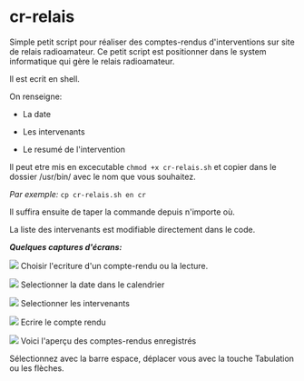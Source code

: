 # cr-relais

Simple petit script pour réaliser des comptes-rendus d'interventions sur site de relais radioamateur.
Ce petit script est positionner dans le system informatique qui gère le relais radioamateur.

Il est ecrit en shell.

On renseigne:

* La date

* Les intervenants

* Le resumé de l'intervention

Il peut etre mis en excecutable `chmod +x cr-relais.sh` et copier dans le dossier /usr/bin/ avec le nom que vous souhaitez.

_Par exemple:_ `cp cr-relais.sh en cr`

Il suffira ensuite de taper la commande depuis n'importe où.

La liste des intervenants est modifiable directement dans le code.

**_Quelques captures d'écrans:_**


![](http://blog.f8asb.com/wp-content/uploads/2022/08/cr01.png)
Choisir l'ecriture d'un compte-rendu ou la lecture.

![](http://blog.f8asb.com/wp-content/uploads/2022/08/cr02.png)
Selectionner la date dans le calendrier

![](http://blog.f8asb.com/wp-content/uploads/2022/08/cr03.png)
Selectionner les intervenants

![](http://blog.f8asb.com/wp-content/uploads/2022/08/cr04.png)
Ecrire le compte rendu

![](http://blog.f8asb.com/wp-content/uploads/2022/08/cr05.png)
Voici l'aperçu des comptes-rendus enregistrés

Sélectionnez avec la barre espace, déplacer vous avec la touche Tabulation ou les flèches.


